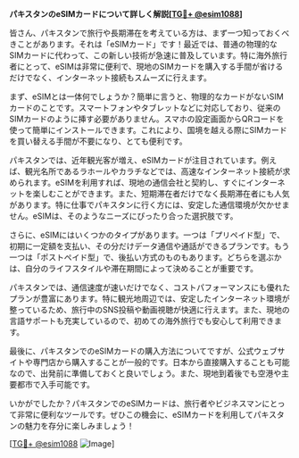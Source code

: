 **パキスタンのeSIMカードについて詳しく解説[[TG💪+ @esim1088](https://t.me/s/esim1088)]**

皆さん、パキスタンで旅行や長期滞在を考えている方は、まず一つ知っておくべきことがあります。それは「eSIMカード」です！最近では、普通の物理的なSIMカードに代わって、この新しい技術が急速に普及しています。特に海外旅行者にとって、eSIMは非常に便利で、現地のSIMカードを購入する手間が省けるだけでなく、インターネット接続もスムーズに行えます。

まず、eSIMとは一体何でしょうか？簡単に言うと、物理的なカードがないSIMカードのことです。スマートフォンやタブレットなどに対応しており、従来のSIMカードのように挿す必要がありません。スマホの設定画面からQRコードを使って簡単にインストールできます。これにより、国境を越える際にSIMカードを買い替える手間が不要になり、とても便利です。

パキスタンでは、近年観光客が増え、eSIMカードが注目されています。例えば、観光名所であるラホールやカラチなどでは、高速なインターネット接続が求められます。eSIMを利用すれば、現地の通信会社と契約し、すぐにインターネットを楽しむことができます。また、短期滞在者だけでなく長期滞在者にも人気があります。特に仕事でパキスタンに行く方には、安定した通信環境が欠かせません。eSIMは、そのようなニーズにぴったり合った選択肢です。

さらに、eSIMにはいくつかのタイプがあります。一つは「プリペイド型」で、初期に一定額を支払い、その分だけデータ通信や通話ができるプランです。もう一つは「ポストペイド型」で、後払い方式のものもあります。どちらを選ぶかは、自分のライフスタイルや滞在期間によって決めることが重要です。

パキスタンでは、通信速度が速いだけでなく、コストパフォーマンスにも優れたプランが豊富にあります。特に観光地周辺では、安定したインターネット環境が整っているため、旅行中のSNS投稿や動画視聴が快適に行えます。また、現地の言語サポートも充実しているので、初めての海外旅行でも安心して利用できます。

最後に、パキスタンでのeSIMカードの購入方法についてですが、公式ウェブサイトや専門店から購入することが一般的です。日本から直接購入することも可能なので、出発前に準備しておくと良いでしょう。また、現地到着後でも空港や主要都市で入手可能です。

いかがでしたか？パキスタンでのeSIMカードは、旅行者やビジネスマンにとって非常に便利なツールです。ぜひこの機会に、eSIMカードを利用してパキスタンの魅力を存分に楽しみましょう！

[[TG💪+ @esim1088](https://t.me/s/esim1088) ![Image](https://i.postimg.cc/Y0z9fWf4/image.png)]
